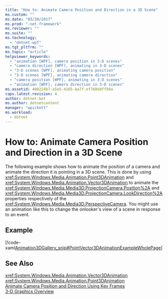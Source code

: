 ```yaml
---
title: "How to: Animate Camera Position and Direction in a 3D Scene"
ms.custom: ""
ms.date: "03/30/2017"
ms.prod: ".net-framework"
ms.reviewer: ""
ms.suite: ""
ms.technology: 
  - "dotnet-wpf"
ms.tgt_pltfrm: ""
ms.topic: "article"
helpviewer_keywords: 
  - "animation [WPF], camera position in 3-D scenes"
  - "camera direction [WPF], animating in 3-D scenes"
  - "3-D scenes [WPF], animating camera position"
  - "3-D scenes [WPF], animating camera direction"
  - "camera position [WPF], animating in 3-D scenes"
  - "animation [WPF], camera direction in 3-D scenes"
ms.assetid: 480224b7-a5e5-4165-ba7f-ef760ddff94a
caps.latest.revision: 4
author: dotnet-bot
ms.author: dotnetcontent
manager: "wpickett"
ms.workload: 
  - dotnet
---
```

# How to: Animate Camera Position and Direction in a 3D Scene
The following example shows how to animate the position of a camera and animate the direction it is pointing in a 3D scene. This is done by using <xref:System.Windows.Media.Animation.Point3DAnimation> and <xref:System.Windows.Media.Animation.Vector3DAnimation> to animate the <xref:System.Windows.Media.Media3D.ProjectionCamera.Position%2A> and <xref:System.Windows.Media.Media3D.ProjectionCamera.LookDirection%2A> properties respectively of the <xref:System.Windows.Media.Media3D.PerspectiveCamera>. You might use an animation like this to change the onlooker's view of a scene in response to an event.  
  
## Example  
 [!code-xaml[Animation3DGallery_snip#PointVector3DAnimationExampleWholePage](../../../../samples/snippets/csharp/VS_Snippets_Wpf/Animation3DGallery_snip/CS/PointVector3DAnimationExample.xaml#pointvector3danimationexamplewholepage)]  
  
## See Also  
 <xref:System.Windows.Media.Animation.Vector3DAnimation>  
 <xref:System.Windows.Media.Animation.Point3DAnimation>  
 [Animate Camera Position and Direction Using Key Frames](../../../../docs/framework/wpf/graphics-multimedia/how-to-animate-camera-position-and-direction-using-key-frames.md)  
 [3-D Graphics Overview](../../../../docs/framework/wpf/graphics-multimedia/3-d-graphics-overview.md)
